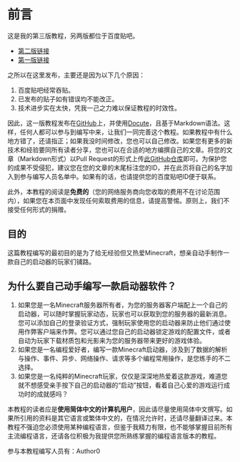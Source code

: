 # 前言
这是我的第三版教程，另两版都位于百度贴吧。

* [第二版链接](https://tieba.baidu.com/p/5297508908)
* [第一版链接](https://tieba.baidu.com/p/4563458950)

之所以在这里发布，主要还是因为以下几个原因：

1. 百度贴吧经常吞贴。
2. 已发布的贴子如有错误均不能改正。
3. 技术进步实在太快，凭我一己之力难以保证教程的时效性。

因此，这一版教程发布在[GitHub](https://github.com/VEXLife/JuicyLauncher3)上，并使用[Docute](https://docute.org/zh/)，且基于Markdown语法。这样，任何人都可以参与到编写中来，让我们一同完善这个教程。如果教程中有什么地方错了，还请指正；如果我没时间修改，您也可以自己修改。如果您有更多的新技术和经验要同所有读者分享，您也可以在合适的地方编撰自己的文章。将您的文章（Markdown形式）以Pull Request的形式上传[此GitHub仓库](https://github.com/VEXLife/JuicyLauncher3)即可。为保护您的成果不受侵犯，建议您在您的文章的末尾标注您的ID，并在此页将自己的名字加入到参与编写人员名单中。如果有的话，也请提供您的百度贴吧ID便于联系。

此外，本教程的阅读是**免费的**（您的网络服务商向您收取的费用不在讨论范围内），如果您在本页面中发现任何索取费用的信息，请提高警惕。原则上，我们不接受任何形式的捐赠。

## 目的
这篇教程编写的最初目的是为了给无经验但又热爱Minecraft，想亲自动手制作一款自己的启动器的玩家们铺路。

## 为什么要自己动手编写一款启动器软件？
1. 如果您是一名Minecraft服务器所有者，为您的服务器客户端配上一个自己的启动器，可以随时掌握玩家动态，玩家也可以获取到您的服务器的最新消息。您可以添加自己的登录验证方式，强制玩家使用您的启动器来防止他们通过使用作弊客户端来作弊。您可以通过您自己的启动器锁定游戏的配置文件，或者自动为玩家下载材质包和光影来为您的服务器带来更好的游戏体验。
2. 如果您是一名编程爱好者，编写一款Minecraft启动器，涉及到了数据的解析与操作、事件、异步、网络操作、请求等多个编程常用操作，是您练手的不二选择。
3. 如果您是一名纯粹的Minecraft玩家，仅仅是深深地热爱着这款游戏，难道您就不想感受亲手按下自己的启动器的“启动”按钮，看着自己心爱的游戏运行成功时的成就感吗？

<Note>
本教程的读者应是<b>使用简体中文的计算机用户</b>，因此请尽量使用简体中文撰写。如果所引用的资料是其它语言或繁体中文的，在情况允许时，还请尽量翻译过来。本教程不强迫您必须使用某种编程语言，但鉴于我精力有限，也不能够掌握目前所有主流编程语言，还请各位积极为我提供您所熟练掌握的编程语言版本的教程。
</Note>

参与本教程编写人员有：Author0

